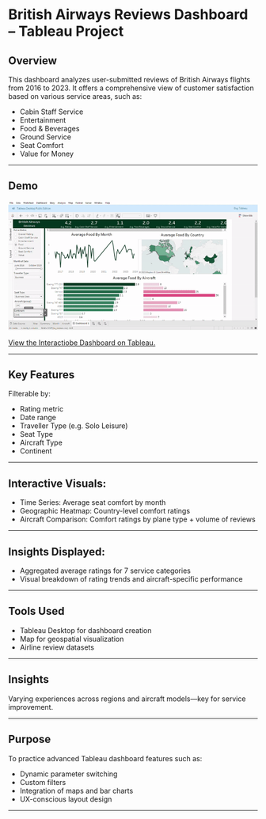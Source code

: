 # British Airways Reviews Dashboard – Tableau Project
## Overview
This dashboard analyzes user-submitted reviews of British Airways flights from 2016 to 2023. It offers a comprehensive view of customer satisfaction based on various service areas, such as:

- Cabin Staff Service
- Entertainment
- Food & Beverages
- Ground Service
- Seat Comfort
- Value for Money

---


## Demo
![Demo](TableauPublic-Book12025-04-2906-53-48-ezgif.com-video-to-gif-converter.gif)

[View the Interactiobe Dashboard on Tableau.](https://public.tableau.com/app/profile/rosemary.ojwang/viz/BritishAirwaysReviews_17459001753520/Dashboard1)


---


## Key Features
Filterable by:

- Rating metric
- Date range
- Traveller Type (e.g. Solo Leisure)
- Seat Type
- Aircraft Type
- Continent


---


## Interactive Visuals:

- Time Series: Average seat comfort by month
- Geographic Heatmap: Country-level comfort ratings
- Aircraft Comparison: Comfort ratings by plane type + volume of reviews

---

## Insights Displayed:

- Aggregated average ratings for 7 service categories
- Visual breakdown of rating trends and aircraft-specific performance

---

## Tools Used
- Tableau Desktop for dashboard creation
- Map for geospatial visualization
- Airline review datasets

---


## Insights
Varying experiences across regions and aircraft models—key for service improvement.

---


## Purpose
To practice advanced Tableau dashboard features such as:

- Dynamic parameter switching
- Custom filters
- Integration of maps and bar charts
- UX-conscious layout design

---
